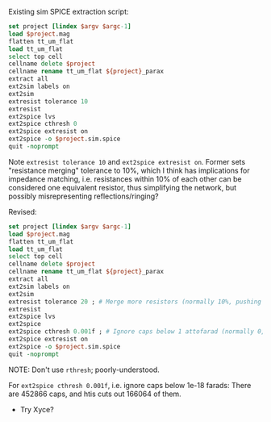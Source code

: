 Existing sim SPICE extraction script:

```tcl
set project [lindex $argv $argc-1]
load $project.mag
flatten tt_um_flat
load tt_um_flat
select top cell
cellname delete $project
cellname rename tt_um_flat ${project}_parax
extract all
ext2sim labels on
ext2sim
extresist tolerance 10
extresist
ext2spice lvs
ext2spice cthresh 0
ext2spice extresist on
ext2spice -o $project.sim.spice
quit -noprompt
```

Note `extresist tolerance 10` and `ext2spice extresist on`. Former sets "resistance merging" tolerance to 10%, which I think has implications for impedance matching, i.e. resistances within 10% of each other can be considered one equivalent resistor, thus simplifying the network, but possibly misrepresenting reflections/ringing?

Revised:

```tcl
set project [lindex $argv $argc-1]
load $project.mag
flatten tt_um_flat
load tt_um_flat
select top cell
cellname delete $project
cellname rename tt_um_flat ${project}_parax
extract all
ext2sim labels on
ext2sim
extresist tolerance 20 ; # Merge more resistors (normally 10%, pushing up to 20% for simpler netlist)
extresist
ext2spice lvs
ext2spice 
ext2spice cthresh 0.001f ; # Ignore caps below 1 attofarad (normally 0, this should cut out ~36% of caps)
ext2spice extresist on
ext2spice -o $project.sim.spice
quit -noprompt
```

NOTE: Don't use `rthresh`; poorly-understood.

For `ext2spice cthresh 0.001f`, i.e. ignore caps below 1e-18 farads: There are 452866 caps, and htis cuts out 166064 of them.




*   Try Xyce?